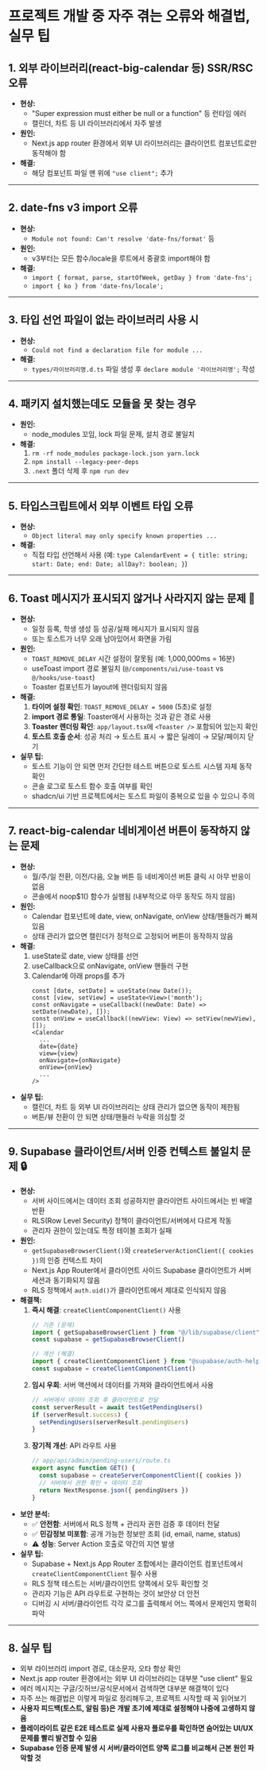 # 프로젝트 개발 중 자주 겪는 오류와 해결법, 실무 팁

## 1. 외부 라이브러리(react-big-calendar 등) SSR/RSC 오류
- **현상:**
  - "Super expression must either be null or a function" 등 런타임 에러
  - 캘린더, 차트 등 UI 라이브러리에서 자주 발생
- **원인:**
  - Next.js app router 환경에서 외부 UI 라이브러리는 클라이언트 컴포넌트로만 동작해야 함
- **해결:**
  - 해당 컴포넌트 파일 맨 위에 `"use client";` 추가

---

## 2. date-fns v3 import 오류
- **현상:**
  - `Module not found: Can't resolve 'date-fns/format'` 등
- **원인:**
  - v3부터는 모든 함수/locale을 루트에서 중괄호 import해야 함
- **해결:**
  - `import { format, parse, startOfWeek, getDay } from 'date-fns';`
  - `import { ko } from 'date-fns/locale';`

---

## 3. 타입 선언 파일이 없는 라이브러리 사용 시
- **현상:**
  - `Could not find a declaration file for module ...`
- **해결:**
  - `types/라이브러리명.d.ts` 파일 생성 후 `declare module '라이브러리명';` 작성

---

## 4. 패키지 설치했는데도 모듈을 못 찾는 경우
- **원인:**
  - node_modules 꼬임, lock 파일 문제, 설치 경로 불일치
- **해결:**
  1. `rm -rf node_modules package-lock.json yarn.lock`
  2. `npm install --legacy-peer-deps`
  3. `.next` 폴더 삭제 후 `npm run dev`

---

## 5. 타입스크립트에서 외부 이벤트 타입 오류
- **현상:**
  - `Object literal may only specify known properties ...`
- **해결:**
  - 직접 타입 선언해서 사용 (예: `type CalendarEvent = { title: string; start: Date; end: Date; allDay?: boolean; }`)

---

## 6. Toast 메시지가 표시되지 않거나 사라지지 않는 문제 🚨
- **현상:**
  - 일정 등록, 학생 생성 등 성공/실패 메시지가 표시되지 않음
  - 또는 토스트가 너무 오래 남아있어서 화면을 가림
- **원인:**
  - `TOAST_REMOVE_DELAY` 시간 설정이 잘못됨 (예: 1,000,000ms = 16분)
  - useToast import 경로 불일치 (`@/components/ui/use-toast` vs `@/hooks/use-toast`)
  - Toaster 컴포넌트가 layout에 렌더링되지 않음
- **해결:**
  1. **타이머 설정 확인**: `TOAST_REMOVE_DELAY = 5000` (5초)로 설정
  2. **import 경로 통일**: Toaster에서 사용하는 것과 같은 경로 사용
  3. **Toaster 렌더링 확인**: `app/layout.tsx`에 `<Toaster />` 포함되어 있는지 확인
  4. **토스트 호출 순서**: 성공 처리 → 토스트 표시 → 짧은 딜레이 → 모달/페이지 닫기
- **실무 팁:**
  - 토스트 기능이 안 되면 먼저 간단한 테스트 버튼으로 토스트 시스템 자체 동작 확인
  - 콘솔 로그로 토스트 함수 호출 여부를 확인
  - shadcn/ui 기반 프로젝트에서는 토스트 파일이 중복으로 있을 수 있으니 주의

---

## 7. react-big-calendar 네비게이션 버튼이 동작하지 않는 문제
- **현상:**
  - 월/주/일 전환, 이전/다음, 오늘 버튼 등 네비게이션 버튼 클릭 시 아무 반응이 없음
  - 콘솔에서 noop$1() 함수가 실행됨 (내부적으로 아무 동작도 하지 않음)
- **원인:**
  - Calendar 컴포넌트에 date, view, onNavigate, onView 상태/핸들러가 빠져있음
  - 상태 관리가 없으면 캘린더가 정적으로 고정되어 버튼이 동작하지 않음
- **해결:**
  1. useState로 date, view 상태를 선언
  2. useCallback으로 onNavigate, onView 핸들러 구현
  3. Calendar에 아래 props를 추가
     ```tsx
     const [date, setDate] = useState(new Date());
     const [view, setView] = useState<View>('month');
     const onNavigate = useCallback((newDate: Date) => setDate(newDate), []);
     const onView = useCallback((newView: View) => setView(newView), []);
     <Calendar
       ...
       date={date}
       view={view}
       onNavigate={onNavigate}
       onView={onView}
       ...
     />
     ```
- **실무 팁:**
  - 캘린더, 차트 등 외부 UI 라이브러리는 상태 관리가 없으면 동작이 제한됨
  - 버튼/뷰 전환이 안 되면 상태/핸들러 누락을 의심할 것

---

## 9. Supabase 클라이언트/서버 인증 컨텍스트 불일치 문제 🔒
- **현상:**
  - 서버 사이드에서는 데이터 조회 성공하지만 클라이언트 사이드에서는 빈 배열 반환
  - RLS(Row Level Security) 정책이 클라이언트/서버에서 다르게 작동
  - 관리자 권한이 있는데도 특정 테이블 조회가 실패
- **원인:**
  - `getSupabaseBrowserClient()`와 `createServerActionClient({ cookies })`의 인증 컨텍스트 차이
  - Next.js App Router에서 클라이언트 사이드 Supabase 클라이언트가 서버 세션과 동기화되지 않음
  - RLS 정책에서 `auth.uid()`가 클라이언트에서 제대로 인식되지 않음
- **해결책:**
  1. **즉시 해결**: `createClientComponentClient()` 사용
     ```typescript
     // 기존 (문제)
     import { getSupabaseBrowserClient } from "@/lib/supabase/client"
     const supabase = getSupabaseBrowserClient()
     
     // 개선 (해결)
     import { createClientComponentClient } from "@supabase/auth-helpers-nextjs"
     const supabase = createClientComponentClient()
     ```
  2. **임시 우회**: 서버 액션에서 데이터를 가져와 클라이언트에서 사용
     ```typescript
     // 서버에서 데이터 조회 후 클라이언트로 전달
     const serverResult = await testGetPendingUsers()
     if (serverResult.success) {
       setPendingUsers(serverResult.pendingUsers)
     }
     ```
  3. **장기적 개선**: API 라우트 사용
     ```typescript
     // app/api/admin/pending-users/route.ts
     export async function GET() {
       const supabase = createServerComponentClient({ cookies })
       // 서버에서 권한 확인 + 데이터 조회
       return NextResponse.json({ pendingUsers })
     }
     ```
- **보안 분석:**
  - ✅ **안전함**: 서버에서 RLS 정책 + 관리자 권한 검증 후 데이터 전달
  - ✅ **민감정보 미포함**: 공개 가능한 정보만 조회 (id, email, name, status)
  - ⚠️ **성능**: Server Action 호출로 약간의 지연 발생
- **실무 팁:**
  - Supabase + Next.js App Router 조합에서는 클라이언트 컴포넌트에서 `createClientComponentClient` 필수 사용
  - RLS 정책 테스트는 서버/클라이언트 양쪽에서 모두 확인할 것
  - 관리자 기능은 API 라우트로 구현하는 것이 보안상 더 안전
  - 디버깅 시 서버/클라이언트 각각 로그를 출력해서 어느 쪽에서 문제인지 명확히 파악

---

## 8. 실무 팁
- 외부 라이브러리 import 경로, 대소문자, 오타 항상 확인
- Next.js app router 환경에서는 외부 UI 라이브러리는 대부분 "use client" 필요
- 에러 메시지는 구글/깃허브/공식문서에서 검색하면 대부분 해결책이 있다
- 자주 쓰는 해결법은 이렇게 파일로 정리해두고, 프로젝트 시작할 때 꼭 읽어보기
- **사용자 피드백(토스트, 알림 등)은 개발 초기에 제대로 설정해야 나중에 고생하지 않음**
- **플레이라이트 같은 E2E 테스트로 실제 사용자 플로우를 확인하면 숨어있는 UI/UX 문제를 빨리 발견할 수 있음**
- **Supabase 인증 문제 발생 시 서버/클라이언트 양쪽 로그를 비교해서 근본 원인 파악할 것**
